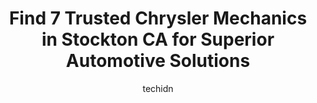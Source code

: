 ---
layout: ampstory
image: https://images.unsplash.com/photo-1583169215889-68d12eea7c1e?ixlib=rb-4.0.3&ixid=MnwxMjA3fDB8MHxwaG90by1wYWdlfHx8fGVufDB8fHx8&auto=format&fit=crop&w=640&h=853&q=80
author: techidn
featured: false
description: If youre in need of trustworthy and skilled Chrysler Mechanic in Stockton CA, USA, youll be pleased to discover the 7 best Chrysler Mechanic in town. Their expertise and commitment to cust
title: Find 7 Trusted Chrysler Mechanics in Stockton CA for Superior Automotive Solutions
cover:
   title: Find 7 Trusted Chrysler Mechanics in Stockton CA for Superior Automotive Solutions
   subtitle: Rickpate
   background: https://images.unsplash.com/photo-1583169215889-68d12eea7c1e?ixlib=rb-4.0.3&ixid=MnwxMjA3fDB8MHxwaG90by1wYWdlfHx8fGVufDB8fHx8&auto=format&fit=crop&w=640&h=853&q=80

pages: 
 - layout: thirds
   top: <h1>#1 Ricks Auto Repair</h1>
   bottom: "<p>Great guys and great prices. Did my motor mounts super quick and it felt like a brand new car. I live in Sacramento and its worth the trip</p>"
   background: https://www.knot35.com/toplist/wp-content/uploads/2023/06/best-chrysler-mechanic-1-in-stockton-ca-1685835181.jpeg
   backgroundblur: true
 - layout: thirds
   top: <h1>#2 Larrys Auto Repair</h1>
   bottom: "<p>308 N Grant St #2634, Stockton, CA 95202, United States</p>"
   background: https://www.knot35.com/toplist/wp-content/uploads/2023/06/best-chrysler-mechanic-2-in-stockton-ca-1685835181.jpeg
   cta:
      link: https://www.knot35.com/toplist/find-7-trusted-chrysler-mechanics-in-stockton-ca-for-superior-automotive-solutions/
      text: Find 7 Trusted Chrysler Mechanics in Stockton CA for Superior Automotive Solutions
 - layout: thirds
   top: <h1>#3 Bobs German Auto Repair</h1>
   bottom: "<p>2230 N Wilson Way, Stockton, CA 95205, United States</p>"
   background: https://www.knot35.com/toplist/wp-content/uploads/2023/06/best-chrysler-mechanic-3-in-stockton-ca-1685835181.jpeg
   cta:
      link: https://www.knot35.com/toplist/find-7-trusted-chrysler-mechanics-in-stockton-ca-for-superior-automotive-solutions/
      text: Find 7 Trusted Chrysler Mechanics in Stockton CA for Superior Automotive Solutions
 - layout: thirds
   top: <h1>#4 Cherokee Automotive & Diesel Repair</h1>
   bottom: "<p>2255 Cherokee Rd, Stockton, CA 95205, United States</p>"
   background: https://images.unsplash.com/photo-1527066579998-dbbae57f45ce?ixlib=rb-4.0.3&ixid=MnwxMjA3fDB8MHxwaG90by1wYWdlfHx8fGVufDB8fHx8&auto=format&fit=crop&w=640&h=853&q=80
   cta:
      link: https://www.knot35.com/toplist/find-7-trusted-chrysler-mechanics-in-stockton-ca-for-superior-automotive-solutions/
      text: Find 7 Trusted Chrysler Mechanics in Stockton CA for Superior Automotive Solutions
 - layout: thirds
   top: <h1>#5 Ubaldos Auto Repair</h1>
   bottom: "<p>2029 Cherokee Rd, Stockton, CA 95205, United States</p>"
   background: https://images.unsplash.com/photo-1540457036297-448b6b99e91c?ixlib=rb-4.0.3&ixid=MnwxMjA3fDB8MHxwaG90by1wYWdlfHx8fGVufDB8fHx8&auto=format&fit=crop&w=640&h=853&q=80
   cta:
      link: https://www.knot35.com/toplist/find-7-trusted-chrysler-mechanics-in-stockton-ca-for-superior-automotive-solutions/
      text: Find 7 Trusted Chrysler Mechanics in Stockton CA for Superior Automotive Solutions
 - layout: thirds
   top: <h1>#6 Automeister</h1>
   bottom: "<p>3252 Tomahawk Dr, Stockton, CA 95205, United States</p>"
   background: https://images.unsplash.com/photo-1552083974-186346191183?ixlib=rb-4.0.3&ixid=MnwxMjA3fDB8MHxwaG90by1wYWdlfHx8fGVufDB8fHx8&auto=format&fit=crop&w=640&h=853&q=80
   cta:
      link: https://www.knot35.com/toplist/find-7-trusted-chrysler-mechanics-in-stockton-ca-for-superior-automotive-solutions/
      text: Find 7 Trusted Chrysler Mechanics in Stockton CA for Superior Automotive Solutions
 - layout: thirds
   top: <h1>#7 Quinteros Auto Repair</h1>
   bottom: "<p>1537 Report Ave, Stockton, CA 95205, United States</p>"
   background: https://images.unsplash.com/photo-1533998839656-76f5e4b2bccb?ixlib=rb-4.0.3&ixid=MnwxMjA3fDB8MHxwaG90by1wYWdlfHx8fGVufDB8fHx8&auto=format&fit=crop&w=640&h=853&q=80
   cta:
      link: https://www.knot35.com/toplist/find-7-trusted-chrysler-mechanics-in-stockton-ca-for-superior-automotive-solutions/
      text: Find 7 Trusted Chrysler Mechanics in Stockton CA for Superior Automotive Solutions
 - layout: thirds
   middle: Continue reading...
   background: https://images.unsplash.com/photo-1524169358666-79f22534bc6e?ixlib=rb-4.0.3&ixid=MnwxMjA3fDB8MHxwaG90by1wYWdlfHx8fGVufDB8fHx8&auto=format&fit=crop&w=640&h=853&q=80
   cta:
      link: https://www.knot35.com/toplist/find-7-trusted-chrysler-mechanics-in-stockton-ca-for-superior-automotive-solutions/
      text: Find 7 Trusted Chrysler Mechanics in Stockton CA for Superior Automotive Solutions
      
---